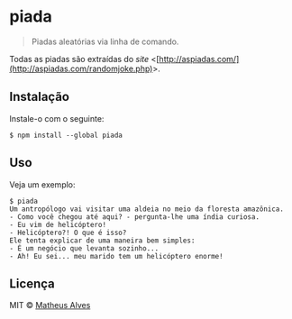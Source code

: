 # piada

> Piadas aleatórias via linha de comando.

Todas as piadas são extraídas do *site* &lt;[http://aspiadas.com/](http://aspiadas.com/randomjoke.php)&gt;.

## Instalação

Instale-o com o seguinte:

```
$ npm install --global piada
```

## Uso

Veja um exemplo:

```
$ piada
Um antropólogo vai visitar uma aldeia no meio da floresta amazônica.
- Como você chegou até aqui? - pergunta-lhe uma índia curiosa.
- Eu vim de helicóptero!
- Helicóptero?! O que é isso?
Ele tenta explicar de uma maneira bem simples:
- É um negócio que levanta sozinho...
- Ah! Eu sei... meu marido tem um helicóptero enorme!
```

## Licença

MIT &copy; [Matheus Alves](https://github.com/theuves)
